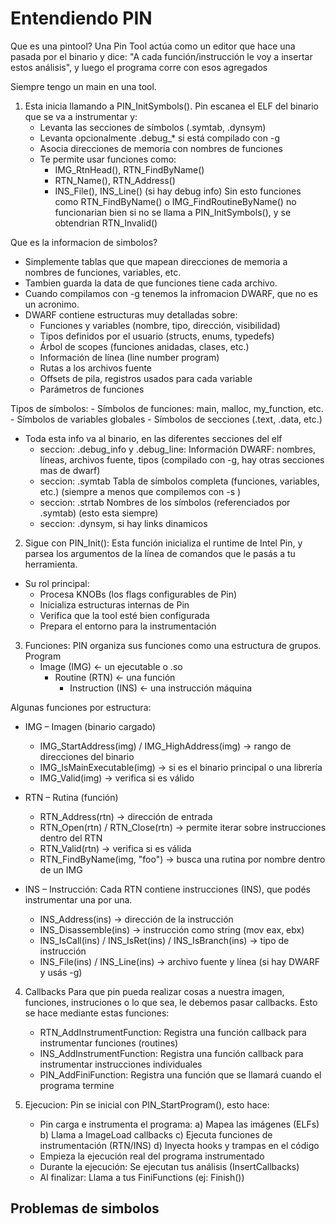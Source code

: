 # Entendiendo PIN

Que es una pintool? Una Pin Tool actúa como un editor que hace una pasada por el binario y dice:
"A cada función/instrucción le voy a insertar estos análisis",
y luego el programa corre con esos agregados

Siempre tengo un main en una tool.

1. Esta inicia llamando a PIN_InitSymbols().
Pin escanea el ELF del binario que se va a instrumentar y:
    - Levanta las secciones de símbolos (.symtab, .dynsym)
    - Levanta opcionalmente .debug_* si está compilado con -g
    - Asocia direcciones de memoria con nombres de funciones
    - Te permite usar funciones como:
        - IMG_RtnHead(), RTN_FindByName()
        - RTN_Name(), RTN_Address()
        - INS_File(), INS_Line() (si hay debug info)
Sin esto funciones como RTN_FindByName() o IMG_FindRoutineByName() no funcionarian bien si no se llama a PIN_InitSymbols(), y se obtendrian RTN_Invalid()

Que es la informacion de simbolos?
- Simplemente tablas que que mapean direcciones de memoria a nombres de
funciones, variables, etc.
- Tambien guarda la data de que funciones tiene cada archivo.
- Cuando compilamos con -g tenemos la infromacion DWARF, que no es un acronimo.
- DWARF contiene estructuras muy detalladas sobre:
    - Funciones y variables (nombre, tipo, dirección, visibilidad)
    - Tipos definidos por el usuario (structs, enums, typedefs)
    - Árbol de scopes (funciones anidadas, clases, etc.)
    - Información de línea (line number program)
    - Rutas a los archivos fuente
    - Offsets de pila, registros usados para cada variable
    - Parámetros de funciones

Tipos de símbolos:
    - Símbolos de funciones: main, malloc, my_function, etc.
    - Símbolos de variables globales
    - Símbolos de secciones (.text, .data, etc.)
- Toda esta info va al binario, en las diferentes secciones del elf
    - seccion: .debug_info y .debug_line: Información DWARF: nombres, líneas, archivos fuente, tipos (compilado con -g, hay otras secciones mas de dwarf)
    - seccion: .symtab Tabla de símbolos completa (funciones, variables, etc.)
    (siempre a menos que compilemos con -s )
    - seccion: .strtab 	Nombres de los símbolos (referenciados por .symtab)
    (esto esta siempre)
    - seccion: .dynsym, si hay links dinamicos

2. Sigue con PIN_Init(): Esta función inicializa el runtime de Intel Pin, y parsea los argumentos de la línea de comandos que le pasás a tu herramienta.
- Su rol principal:
    - Procesa KNOBs (los flags configurables de Pin)
    - Inicializa estructuras internas de Pin
    - Verifica que la tool esté bien configurada
    - Prepara el entorno para la instrumentación

3. Funciones: PIN organiza sus funciones como una estructura de grupos.
Program
    - Image (IMG) ← un ejecutable o .so
        - Routine (RTN) ← una función
            - Instruction (INS) ← una instrucción máquina

Algunas funciones por estructura:
- IMG – Imagen (binario cargado)
    - IMG_StartAddress(img) / IMG_HighAddress(img) → rango de direcciones del binario
    - IMG_IsMainExecutable(img) → si es el binario principal o una librería
    - IMG_Valid(img) → verifica si es válido

- RTN – Rutina (función)
    - RTN_Address(rtn) → dirección de entrada
    - RTN_Open(rtn) / RTN_Close(rtn) → permite iterar sobre instrucciones dentro del RTN
    - RTN_Valid(rtn) → verifica si es válida
    - RTN_FindByName(img, "foo") → busca una rutina por nombre dentro de un IMG

- INS – Instrucción: Cada RTN contiene instrucciones (INS), que podés instrumentar una por una.
    - INS_Address(ins) → dirección de la instrucción
    - INS_Disassemble(ins) → instrucción como string (mov eax, ebx)
    - INS_IsCall(ins) / INS_IsRet(ins) / INS_IsBranch(ins) → tipo de instrucción
    - INS_File(ins) / INS_Line(ins) → archivo fuente y línea (si hay DWARF y usás -g)
4. Callbacks
Para que pin pueda realizar cosas a nuestra imagen, funciones, instruciones o lo
que sea, le debemos pasar callbacks. Esto se hace mediante estas funciones:
    - RTN_AddInstrumentFunction: Registra una función callback para instrumentar funciones (routines)
    - INS_AddInstrumentFunction: Registra una función callback para instrumentar instrucciones individuales
    - PIN_AddFiniFunction: Registra una función que se llamará cuando el programa termine

5. Ejecucion: Pin se inicial con PIN_StartProgram(), esto hace:
    - Pin carga e instrumenta el programa:
             a) Mapea las imágenes (ELFs)
             b) Llama a ImageLoad callbacks
             c) Ejecuta funciones de instrumentación (RTN/INS)
             d) Inyecta hooks y trampas en el código
    - Empieza la ejecución real del programa instrumentado
    - Durante la ejecución: Se ejecutan tus análisis (InsertCallbacks)
    - Al finalizar: Llama a tus FiniFunctions (ej: Finish())

## Problemas de simbolos


